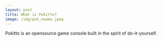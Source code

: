 ```yaml
---
layout: post
title: What is Pokitto?
image: /img/pok_naama.jpeg
---
```


Pokitto is an opensource game console built in the spirit of do-it-yourself.


